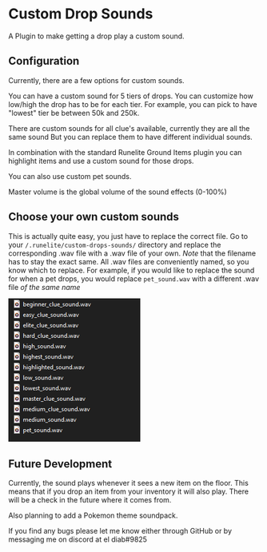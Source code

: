 # Custom Drop Sounds
A Plugin to make getting a drop play a custom sound.

## Configuration
Currently, there are a few options for custom sounds.

You can have a custom sound for 5 tiers of drops. 
You can customize how low/high the drop has to be for each tier.
For example, you can pick to have "lowest" tier be between 50k and 250k.

There are custom sounds for all clue's available, currently they are all the same sound
But you can replace them to have different individual sounds.

In combination with the standard Runelite Ground Items plugin you can highlight items and use a custom sound for those drops.

You can also use custom pet sounds.

Master volume is the global volume of the sound effects (0-100%)


## Choose your own custom sounds
This is actually quite easy, you just have to replace the correct file.
Go to your `/.runelite/custom-drops-sounds/` directory
and replace the corresponding .wav file with a .wav file of your own.
*Note* that the filename has to stay the exact same.
All .wav files are conveniently named, so you know which to replace.
For example, if you would like to replace the sound for when a pet drops, 
you would replace `pet_sound.wav` with a different .wav file *of the same name*

![Readme Image.png](src%2Fmain%2Fresources%2FReadme%20Image.png)

## Future Development
Currently, the sound plays whenever it sees a new item on the floor.
This means that if you drop an item from your inventory it will also play.
There will be a check in the future where it comes from.

Also planning to add a Pokemon theme soundpack.

If you find any bugs please let me know either through GitHub or by messaging me on discord at el diab#9825

